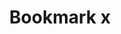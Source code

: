 ---
title: Bookmark x
tags: ["bookmark", "x", "remove", "delete", "unmark", "erase", "cancel"]
icon: bookmark-x
svg: '<svg xmlns="http://www.w3.org/2000/svg" width="24" height="24" fill="none" viewBox="0 0 24 24" stroke-width="1.5" stroke-linecap="round" stroke-linejoin="round" stroke="currentColor"><path d="M7.527 20.841C6.861 21.274 6 20.772 6 19.952V3.942c0-.52.336-.942.75-.942h10.5c.414 0 .75.422.75.942v16.01c0 .82-.861 1.322-1.527.89l-3.946-2.562a.962.962 0 0 0-1.054 0zM10 7.5l4 4m0-4-4 4"/></svg>'
---